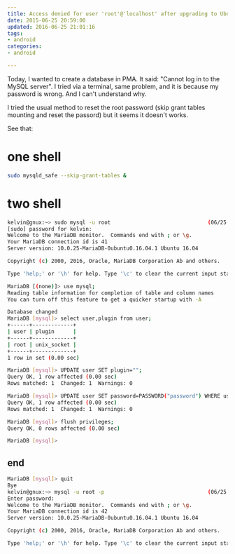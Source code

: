 ```yaml
---
title: Access denied for user 'root'@'localhost' after upgrading to Ubuntu 15.04
date: 2015-06-25 20:59:00
updated: 2016-06-25 21:01:16
tags: 
- android
categories: 
- android

---
```

Today, I wanted to create a database in PMA. It said: "Cannot log in to the MySQL server". I tried via a terminal, same problem, and it is because my password is wrong. And I can't understand why.

I tried the usual method to reset the root password (skip grant tables mounting and reset the passord) but it seems it doesn't works.

See that:

<script src="https://gist.github.com/d0f/be86c5dbf502da91a009c151c1b942bd.js"></script>

<!--more-->


# one shell
```bash
sudo mysqld_safe --skip-grant-tables &
```
# two shell
```bash
kelvin@gnux:~> sudo mysql -u root                               (06/25 20:51:01)
[sudo] password for kelvin: 
Welcome to the MariaDB monitor.  Commands end with ; or \g.
Your MariaDB connection id is 41
Server version: 10.0.25-MariaDB-0ubuntu0.16.04.1 Ubuntu 16.04

Copyright (c) 2000, 2016, Oracle, MariaDB Corporation Ab and others.

Type 'help;' or '\h' for help. Type '\c' to clear the current input statement.

MariaDB [(none)]> use mysql;
Reading table information for completion of table and column names
You can turn off this feature to get a quicker startup with -A

Database changed
MariaDB [mysql]> select user,plugin from user;
+------+-------------+
| user | plugin      |
+------+-------------+
| root | unix_socket |
+------+-------------+
1 row in set (0.00 sec)

MariaDB [mysql]> UPDATE user SET plugin=""; 
Query OK, 1 row affected (0.00 sec)
Rows matched: 1  Changed: 1  Warnings: 0

MariaDB [mysql]> UPDATE user SET password=PASSWORD("password") WHERE user="root";
Query OK, 1 row affected (0.00 sec)
Rows matched: 1  Changed: 1  Warnings: 0

MariaDB [mysql]> flush privileges;
Query OK, 0 rows affected (0.00 sec)

MariaDB [mysql]>
```
## end
```bash
MariaDB [mysql]> quit
Bye
kelvin@gnux:~> mysql -u root -p                                 (06/25 20:57:27)
Enter password: 
Welcome to the MariaDB monitor.  Commands end with ; or \g.
Your MariaDB connection id is 42
Server version: 10.0.25-MariaDB-0ubuntu0.16.04.1 Ubuntu 16.04

Copyright (c) 2000, 2016, Oracle, MariaDB Corporation Ab and others.

Type 'help;' or '\h' for help. Type '\c' to clear the current input statement.
```